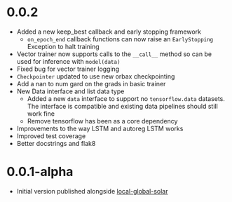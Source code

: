 # 0.0.2

- Added a new keep_best callback and early stopping framework
  - `on_epoch_end` callback functions can now raise an `EarlyStopping` Exception to halt training
- Vector trainer now supports calls to the `__call__` method so can be used for inference with `model(data)`
- Fixed bug for vector trainer logging
- `Checkpointer` updated to use new orbax checkpointing
- Add a nan to num gard on the grads in basic trainer
- New Data interface and list data type
  - Added a new `data` interface to support no `tensorflow.data` datasets. The interface is compatible and existing data pipelines should still work fine 
  - Remove tensorflow has been as a core dependency
- Improvements to the way LSTM and autoreg LSTM works
- Improved test coverage 
- Better docstrings and flak8 

# 0.0.1-alpha
- Initial version published alongside [local-global-solar](https://github.com/TimCargan/local-global-solar)
